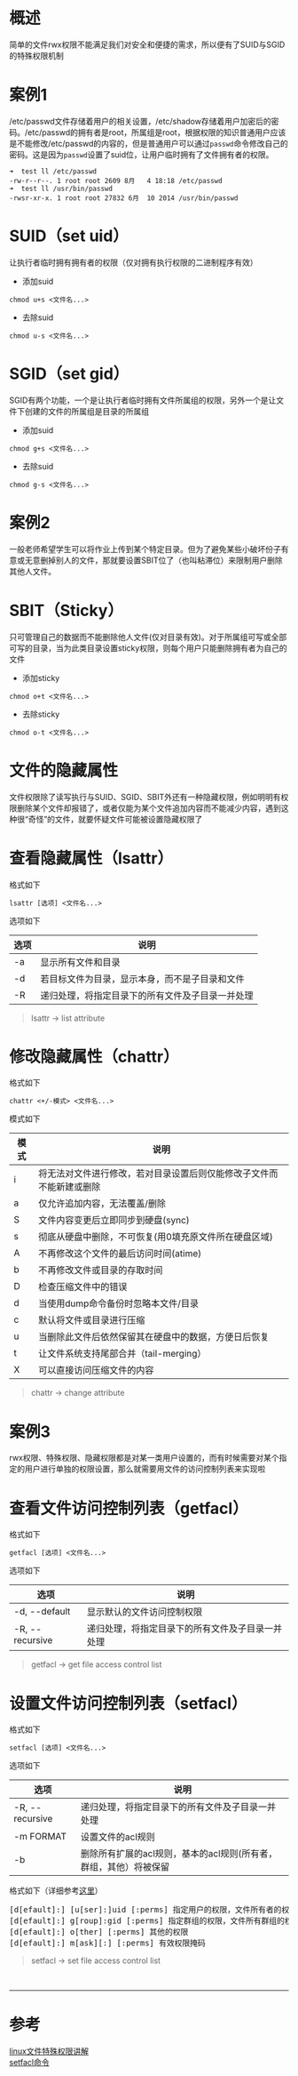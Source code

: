 # 概述
简单的文件rwx权限不能满足我们对安全和便捷的需求，所以便有了SUID与SGID的特殊权限机制

# 案例1
/etc/passwd文件存储着用户的相关设置，/etc/shadow存储着用户加密后的密码。/etc/passwd的拥有者是root，所属组是root，根据权限的知识普通用户应该是不能修改/etc/passwd的内容的，但是普通用户可以通过`passwd`命令修改自己的密码。这是因为`passwd`设置了suid位，让用户临时拥有了文件拥有者的权限。

```
➜  test ll /etc/passwd
-rw-r--r--. 1 root root 2609 8月   4 18:18 /etc/passwd
➜  test ll /usr/bin/passwd
-rwsr-xr-x. 1 root root 27832 6月  10 2014 /usr/bin/passwd
```

# SUID（set uid）
让执行者临时拥有拥有者的权限（仅对拥有执行权限的二进制程序有效）

- 添加suid
```
chmod u+s <文件名...>
```
- 去除suid
```
chmod u-s <文件名...>
```


# SGID（set gid）
SGID有两个功能，一个是让执行者临时拥有文件所属组的权限，另外一个是让文件下创建的文件的所属组是目录的所属组

- 添加suid
```
chmod g+s <文件名...>
```
- 去除suid
```
chmod g-s <文件名...>
```


# 案例2
一般老师希望学生可以将作业上传到某个特定目录。但为了避免某些小破坏份子有意或无意删掉别人的文件，那就要设置SBIT位了（也叫粘滞位）来限制用户删除其他人文件。


# SBIT（Sticky）
只可管理自己的数据而不能删除他人文件(仅对目录有效)。对于所属组可写或全部可写的目录，当为此类目录设置sticky权限，则每个用户只能删除拥有者为自己的文件


- 添加sticky
```
chmod o+t <文件名...>
```
- 去除sticky
```
chmod o-t <文件名...>
```


# 文件的隐藏属性
文件权限除了读写执行与SUID、SGID、SBIT外还有一种隐藏权限，例如明明有权限删除某个文件却报错了，或者仅能为某个文件追加内容而不能减少内容，遇到这种很“奇怪”的文件，就要怀疑文件可能被设置隐藏权限了


# 查看隐藏属性（lsattr）

格式如下
```
lsattr [选项] <文件名...>
```
选项如下

|选项 | 说明 |
|--- |--- |
|-a | 显示所有文件和目录 |
|-d | 若目标文件为目录，显示本身，而不是子目录和文件 |
|-R | 递归处理，将指定目录下的所有文件及子目录一并处理 |

> lsattr -> list attribute


# 修改隐藏属性（chattr）
格式如下
```
chattr <+/-模式> <文件名...>
```
模式如下

|模式 | 说明|
|--- |--- |
|i | 将无法对文件进行修改，若对目录设置后则仅能修改子文件而不能新建或删除
|a | 仅允许追加内容，无法覆盖/删除 |
|S | 文件内容变更后立即同步到硬盘(sync) |
|s | 彻底从硬盘中删除，不可恢复(用0填充原文件所在硬盘区域) |
|A | 不再修改这个文件的最后访问时间(atime) |
|b | 不再修改文件或目录的存取时间 |
|D | 检查压缩文件中的错误 |
|d | 当使用dump命令备份时忽略本文件/目录 |
|c | 默认将文件或目录进行压缩 |
|u | 当删除此文件后依然保留其在硬盘中的数据，方便日后恢复 |
|t | 让文件系统支持尾部合并（tail-merging）|
|X | 可以直接访问压缩文件的内容 |

> chattr -> change attribute


# 案例3
rwx权限、特殊权限、隐藏权限都是对某一类用户设置的，而有时候需要对某个指定的用户进行单独的权限设置，那么就需要用文件的访问控制列表来实现啦


# 查看文件访问控制列表（getfacl）
格式如下
```
getfacl [选项] <文件名...>
```
选项如下

|选项 | 说明 |
|--- |--- |
|-d, --default | 显示默认的文件访问控制权限 |
|-R, --recursive | 递归处理，将指定目录下的所有文件及子目录一并处理 |

> getfacl -> get file access control list


# 设置文件访问控制列表（setfacl）
格式如下
```
setfacl [选项] <文件名...>
```
选项如下

|选项 | 说明 |
|--- |--- |
|-R, --recursive | 递归处理，将指定目录下的所有文件及子目录一并处理 |
|-m FORMAT | 设置文件的acl规则 |
|-b | 删除所有扩展的acl规则，基本的acl规则(所有者，群组，其他）将被保留 |

格式如下（详细参考[这里][2]）
<pre>
[d[efault]:] [u[ser]:]uid [:perms] 指定用户的权限，文件所有者的权限 
[d[efault]:] g[roup]:gid [:perms] 指定群组的权限，文件所有群组的权限
[d[efault]:] o[ther] [:perms] 其他的权限 
[d[efault]:] m[ask][:] [:perms] 有效权限掩码 
</pre>

> setfacl -> set file access control list


<br/>

---

# 参考

[linux文件特殊权限讲解][1]  
[setfacl命令][2]

[1]: http://zhang789.blog.51cto.com/11045979/1846214
[2]: http://man.linuxde.net/setfacl

